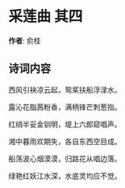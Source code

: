 # 采莲曲  其四

**作者**: 俞桂

## 诗词内容

西风引袂凉云起，鸳桨扶船浮渌水。

露沁花脂茜粉香，满柄锋芒刺葱指。

红绡半妥金钏明，堤上六郎窥唱声。

湘中暮雨欢期失，各自东西空目成。

船荡波心烟漠漠，归路花从唱边落。

绿艳红妖江水深，水底灵均应不觉。

